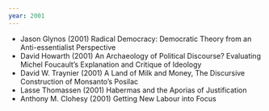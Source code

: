 ```yaml
---
year: 2001
---
```


- Jason Glynos (2001) Radical Democracy: Democratic Theory from an Anti-essentialist Perspective
- David Howarth (2001) An Archaeology of Political Discourse? Evaluating Michel Foucault’s Explanation and Critique of Ideology
- David W. Traynier (2001) A Land of Milk and Money, The Discursive Construction of Monsanto’s Posilac
- Lasse Thomassen (2001) Habermas and the Aporias of Justification
- Anthony M. Clohesy (2001) Getting New Labour into Focus
